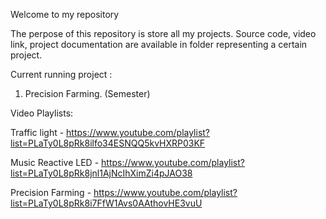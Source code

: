 Welcome to my repository 

The perpose of this repository is store all my projects. Source code, video link, project documentation are available in folder representing a certain project.

Current running project : 

1. Precision Farming. (Semester)



Video Playlists: 

Traffic light - https://www.youtube.com/playlist?list=PLaTy0L8pRk8ilfo34ESNQQ5kvHXRP03KF

Music Reactive LED - https://www.youtube.com/playlist?list=PLaTy0L8pRk8jnl1AjNcIhXimZi4pJAO38

Precision Farming - https://www.youtube.com/playlist?list=PLaTy0L8pRk8i7FfW1Avs0AAthovHE3vuU
